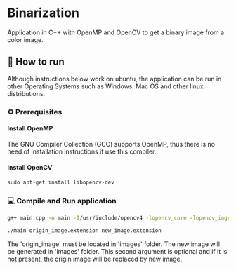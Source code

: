 # Binarization
Application in C++ with OpenMP and OpenCV to get a binary image from a color image.

## :construction_worker: How to run
Although instructions below work on ubuntu,
the application can be run in other
Operating Systems such as Windows, Mac OS and
other linux distributions.

### :gear: Prerequisites

#### Install OpenMP
The GNU Compiler Collection (GCC) supports OpenMP, thus
there is no need of installation instructions if use this compiler.

#### Install OpenCV
```bash
sudo apt-get install libopencv-dev
```

### 💻 Compile and Run application
```bash
g++ main.cpp -o main -I/usr/include/opencv4 -lopencv_core -lopencv_imgcodecs -lopencv_highgui -fopenmp
```
```bash
./main origin_image.extension new_image.extension
```
The 'origin_image' must be located in 'images' folder.
The new image will be generated in 'images' folder.
This second argument is optional and if it is not present,
the origin image will be replaced by new image.
